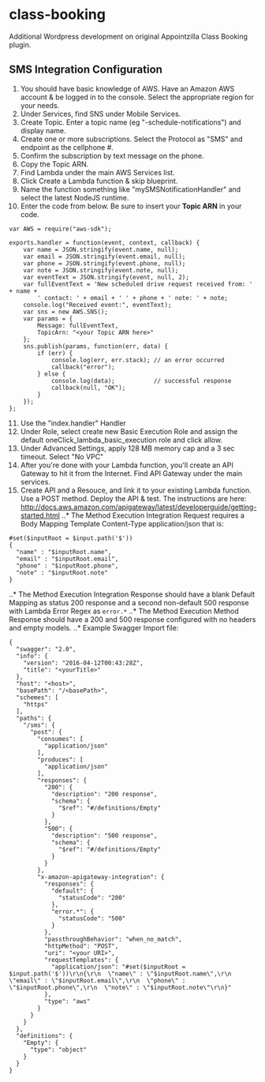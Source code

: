 # class-booking
Additional Wordpress development on original Appointzilla Class Booking plugin.

## SMS Integration Configuration

1. You should have basic knowledge of AWS. Have an Amazon AWS account & be logged in to the console. Select the appropriate region for your needs.
2. Under Services, find SNS under Mobile Services.
3. Create Topic.  Enter a topic name (eg "<mysitename>-schedule-notifications") and display name.
4. Create one or more subscriptions.  Select the Protocol as "SMS" and endpoint as the cellphone #.
5. Confirm the subscription by text message on the phone.
6. Copy the Topic ARN.
7. Find Lambda under the main AWS Services list.
8. Click Create a Lambda function & skip blueprint.
9. Name the function something like "mySMSNotificationHandler" and select the latest NodeJS runtime.
10. Enter the code from below. Be sure to insert your **Topic ARN** in your code.

```
var AWS = require("aws-sdk");

exports.handler = function(event, context, callback) {
    var name = JSON.stringify(event.name, null);
    var email = JSON.stringify(event.email, null);
    var phone = JSON.stringify(event.phone, null);
    var note = JSON.stringify(event.note, null);
    var eventText = JSON.stringify(event, null, 2);
    var fullEventText = 'New scheduled drive request received from: ' + name +
        ' contact: ' + email + ' ' + phone + ' note: ' + note;
    console.log("Received event:", eventText);
    var sns = new AWS.SNS();
    var params = {
        Message: fullEventText,
        TopicArn: "<your Topic ARN here>"
    };
    sns.publish(params, function(err, data) {
        if (err) {
            console.log(err, err.stack); // an error occurred
            callback("error");
        } else {
            console.log(data);           // successful response
            callback(null, "OK");
        }
    });
};
```

11. Use the "index.handler" Handler
12. Under Role, select create new Basic Execution Role and assign the default oneClick_lambda_basic_execution role and click allow.
13. Under Advanced Settings, apply 128 MB memory cap and a 3 sec timeout. Select "No VPC"
14. After you're done with your Lambda function, you'll create an API Gateway to hit it from the Internet. Find API Gateway under the main services.
15. Create API and a Resouce, and link it to your existing Lambda function. Use a POST method. Deploy the API & test. The instructions are here: http://docs.aws.amazon.com/apigateway/latest/developerguide/getting-started.html
..* The Method Execution Integration Request requires a Body Mapping Template Content-Type application/json that is:
```
#set($inputRoot = $input.path('$'))
{
  "name" : "$inputRoot.name",
  "email" : "$inputRoot.email",
  "phone" : "$inputRoot.phone",
  "note" : "$inputRoot.note"
}
```
..* The Method Execution Integration Response should have a blank Default Mapping as status 200 response and a second non-default 500 response with Lambda Error Regex as `error.*`
..* The Method Execution Method Response should have a 200 and 500 response configured with no headers and empty models.
..* Example Swagger Import file:
```
{
  "swagger": "2.0",
  "info": {
    "version": "2016-04-12T00:43:28Z",
    "title": "<yourTitle>"
  },
  "host": "<host>",
  "basePath": "/<basePath>",
  "schemes": [
    "https"
  ],
  "paths": {
    "/sms": {
      "post": {
        "consumes": [
          "application/json"
        ],
        "produces": [
          "application/json"
        ],
        "responses": {
          "200": {
            "description": "200 response",
            "schema": {
              "$ref": "#/definitions/Empty"
            }
          },
          "500": {
            "description": "500 response",
            "schema": {
              "$ref": "#/definitions/Empty"
            }
          }
        },
        "x-amazon-apigateway-integration": {
          "responses": {
            "default": {
              "statusCode": "200"
            },
            "error.*": {
              "statusCode": "500"
            }
          },
          "passthroughBehavior": "when_no_match",
          "httpMethod": "POST",
          "uri": "<your URI>",
          "requestTemplates": {
            "application/json": "#set($inputRoot = $input.path('$'))\r\n{\r\n  \"name\" : \"$inputRoot.name\",\r\n  \"email\" : \"$inputRoot.email\",\r\n  \"phone\" : \"$inputRoot.phone\",\r\n  \"note\" : \"$inputRoot.note\"\r\n}"
          },
          "type": "aws"
        }
      }
    }
  },
  "definitions": {
    "Empty": {
      "type": "object"
    }
  }
}
```



